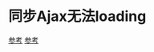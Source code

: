 # 同步Ajax无法loading

[参考](https://blog.csdn.net/web_xyk/article/details/52292183)
[参考](http://www.ruanyifeng.com/blog/2011/08/a_detailed_explanation_of_jquery_deferred_object.html)
